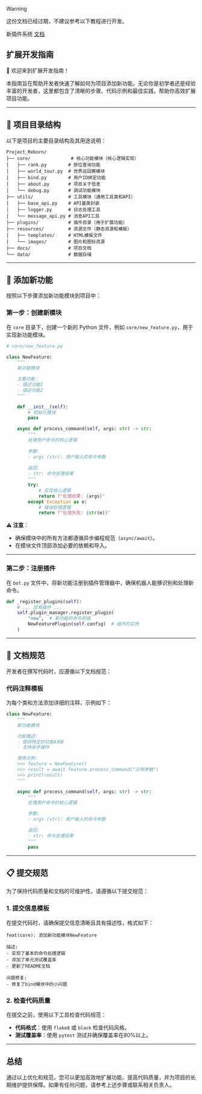 > [!WARNING]
> 这份文档已经过期，不建议参考以下教程进行开发。
> 
> 新插件系统 [文档](/docs/plugin.md)

## 扩展开发指南

👋 欢迎来到扩展开发指南！

本指南旨在帮助开发者快速了解如何为项目添加新功能。无论你是初学者还是经验丰富的开发者，这里都包含了清晰的步骤、代码示例和最佳实践，帮助你高效扩展项目功能。

---

## 🌟 项目目录结构

以下是项目的主要目录结构及其用途说明：

```
Project_Reborn/
├── core/               # 核心功能模块（核心逻辑实现）
│   ├── rank.py        # 排位查询功能
│   ├── world_tour.py  # 世界巡回赛模块
│   ├── bind.py        # 用户ID绑定功能
│   ├── about.py       # 项目关于信息
│   └── debug.py       # 调试功能模块
├── utils/             # 工具模块（通用工具类和API）
│   ├── base_api.py    # API基类封装
│   ├── logger.py      # 日志处理工具
│   └── message_api.py # 消息API工具
├── plugins/           # 插件目录（用于扩展功能）
├── resources/         # 资源文件（静态资源和模板）
│   ├── templates/     # HTML模板文件
│   └── images/        # 图片和图标资源
├── docs/              # 项目文档
└── data/              # 数据存储
```

---

## 🔌 添加新功能

按照以下步骤添加新功能模块到项目中：

### 第一步：创建新模块

在 `core` 目录下，创建一个新的 Python 文件，例如 `core/new_feature.py`，用于实现新功能模块。

```python
# core/new_feature.py

class NewFeature:
    """
    新功能模块

    主要功能：
    - 描述功能1
    - 描述功能2
    """

    def __init__(self):
        # 初始化模块
        pass

    async def process_command(self, args: str) -> str:
        """
        处理用户命令的核心逻辑
        
        参数:
        - args (str): 用户输入的命令参数
        
        返回:
        - str: 命令处理结果
        """
        try:
            # 实现核心逻辑
            return f"处理结果: {args}"
        except Exception as e:
            # 错误处理逻辑
            return f"处理失败: {str(e)}"
```

**⚠️ 注意**：
- 确保模块中的所有方法都遵循异步编程规范（`async/await`）。
- 在模块文件顶部添加必要的依赖和导入。

---

### 第二步：注册插件

在 `bot.py` 文件中，将新功能注册到插件管理器中，确保机器人能够识别和处理新命令。

```python
def _register_plugins(self):
    # ... 现有插件 ...
    self.plugin_manager.register_plugin(
        "new",  # 新功能的命令前缀
        NewFeaturePlugin(self.config)  # 插件的实例
    )
```

---

## 📝 文档规范

开发者在撰写代码时，应遵循以下文档规范：

### **代码注释模板**

为每个类和方法添加详细的注释，示例如下：

```python
class NewFeature:
    """
    新功能模块

    功能概述:
    - 提供特定的功能A和B
    - 支持异步操作

    使用示例:
    >>> feature = NewFeature()
    >>> result = await feature.process_command("示例参数")
    >>> print(result)
    """

    async def process_command(self, args: str) -> str:
        """
        处理用户命令的核心逻辑

        参数:
        - args (str): 用户输入的命令参数

        返回:
        - str: 命令处理结果
        """
        pass
```

---

## 📋 提交规范

为了保持代码质量和文档的可维护性，请遵循以下提交规范：

### **1. 提交信息模板**

在提交代码时，请确保提交信息清晰且具有描述性，格式如下：
```
feat(core): 添加新功能模块NewFeature

描述:
- 实现了基本的命令处理逻辑
- 添加了单元测试覆盖率
- 更新了README文档

问题修复:
- 修复了bind模块中的小问题
```

### **2. 检查代码质量**

在提交之前，使用以下工具检查代码规范：
- **代码格式**：使用 `flake8` 或 `black` 检查代码风格。
- **测试覆盖率**：使用 `pytest` 测试并确保覆盖率在80%以上。

---

## 总结

通过以上优化和规范，您可以更加高效地扩展功能、提高代码质量，并为项目的长期维护提供保障。如果有任何问题，请参考上述步骤或联系相关负责人。
